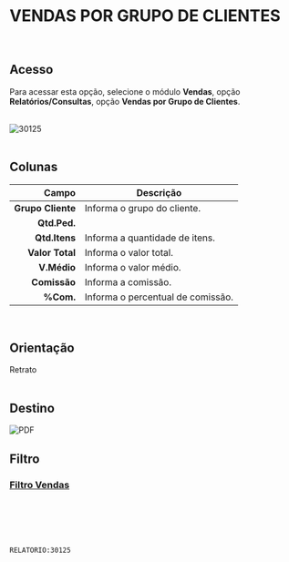 # VENDAS POR GRUPO DE CLIENTES
<br>

## Acesso
Para acessar esta opção, selecione o módulo **Vendas**, opção **Relatórios/Consultas**, opção **Vendas por Grupo de Clientes**.
<br>
<br>

![30125](https://raw.githubusercontent.com/netforcews/docs-siscom/master/relatorios/imagens/30125.png)
<br>
<br>

## Colunas
Campo | Descrição
--:|---
**Grupo Cliente** | Informa o grupo do cliente.
**Qtd.Ped.** | 
**Qtd.Itens** | Informa a quantidade de itens.
**Valor Total** | Informa o valor total.
**V.Médio** | Informa o valor médio.
**Comissão** | Informa a comissão.
**%Com.** | Informa o percentual de comissão.
<br>

## Orientação
Retrato   
<br>

## Destino
 ![PDF](https://raw.githubusercontent.com/netforcews/docs-siscom/master/relatorios/imagens/pdf-48.png)
<br>

## Filtro
### [Filtro Vendas](/geral/rep-filtro-vendas.md)
<br>
<br>
<br>
<br>

```RELATORIO:30125```
